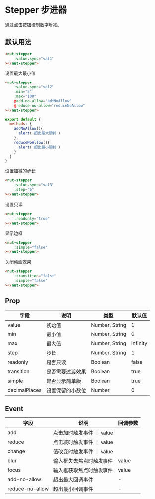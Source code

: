 # Stepper 步进器

通过点击按钮控制数字增减。

## 默认用法

```html
<nut-stepper 
    :value.sync="val1"
></nut-stepper>
```

设置最大最小值

```html
<nut-stepper 
    :value.sync="val2" 
    :min="5" 
    :max="100"
    @add-no-allow="addNoAllow" 
    @reduce-no-allow="reduceNoAllow"
></nut-stepper>
```
``` javascript
export default {
  methods: {
    addNoAllow(){
      alert('超出最大限制')
    },
    reduceNoAllow(){
      alert('超出最小限制')
    }
  }
}
```

设置加减的步长

```html
<nut-stepper 
    :value.sync="val3" 
    :step="5"
></nut-stepper>
```

设置只读

```html
<nut-stepper 
    :readonly="true"
></nut-stepper>
```

显示边框

```html
<nut-stepper 
    :simple="false"
></nut-stepper>
```

关闭动画效果

```html
<nut-stepper 
    :transition="false" 
    :simple="false"
></nut-stepper>
```

## Prop

| 字段 | 说明 | 类型 | 默认值 
| ----- | ----- | ----- | ----- 
| value | 初始值 | Number, String | 1
| min | 最小值 | Number, String | 0
| max | 最大值 | Number, String | Infinity
| step | 步长 | Number, String | 1
| readonly | 是否只读 | Boolean | false
| transition | 是否需要过渡效果 | Boolean | true
| simple | 是否显示简单版 | Boolean | true
| decimalPlaces | 设置保留的小数位 | Number | 0

## Event

| 字段 | 说明 | 回调参数
|----- | ----- | -----
| add | 点击加时触发事件 ｜ value
| reduce | 点击减时触发事件 ｜ value
| change | 值改变时触发事件 ｜ value
| blur | 输入框失去焦点时触发事件 | value
| focus | 输入框获取焦点时触发事件 | value
| add-no-allow | 超出最大回调事件 | -
| reduce-no-allow | 超出最小回调事件 | -
